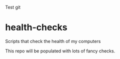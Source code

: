 Test git
# health-checks
Scripts that check the health of my computers


This repo will be populated with lots of fancy checks. 
